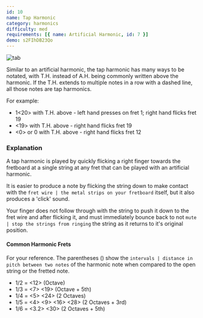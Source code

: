 ```yaml
---
id: 10
name: Tap Harmonic
category: harmonics
difficulty: med
requirements: [{ name: Artificial Harmonic, id: 7 }]
demo: s2FIhDB23Qo
---
```


![tab](/img/t/tap-harmonic.jpg)

Similar to an artificial harmonic, the tap harmonic has many ways to be notated, with T.H. instead of A.H. being commonly written above the harmonic. If the T.H. extends to multiple notes in a row with a dashed line, all those notes are tap harmonics.

For example:

- 1<20> with T.H. above - left hand presses on fret 1; right hand flicks fret 19
- <19> with T.H. above - right hand flicks fret 19
- <0> or 0 with T.H. above - right hand flicks fret 12

### Explanation

A tap harmonic is played by quickly flicking a right finger towards the fretboard at a single string at any fret that can be played with an artificial harmonic.

It is easier to produce a note by flicking the string down to make contact with the `fret wire | the metal strips on your fretboard` itself, but it also produces a 'click' sound.

Your finger does not follow through with the string to push it down to the fret wire and after flicking it, and must immediately bounce back to not `mute | stop the strings from ringing` the string as it returns to it's original position.

#### Common Harmonic Frets

For your reference. The parentheses () show the `intervals | distance in pitch between two notes` of the harmonic note when compared to the open string or the fretted note.

- 1/2 = <12> (Octave)
- 1/3 = <7> <19> (Octave + 5th)
- 1/4 = <5> <24> (2 Octaves)
- 1/5 = <4> <9> <16> <28> (2 Octaves + 3rd)
- 1/6 = <3.2> <30> (2 Octaves + 5th)
